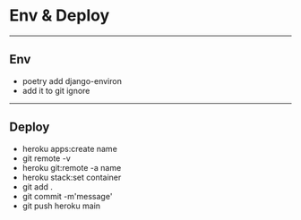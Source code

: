 # Env & Deploy

---
## Env
- poetry add django-environ
- add it to git ignore

---
## Deploy

- heroku apps:create name
- git remote -v
- heroku git:remote -a name
- heroku stack:set container
- git add .
- git commit -m'message'
- git push heroku main
